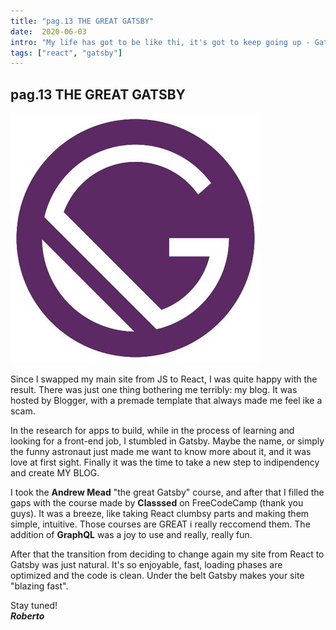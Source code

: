 ```yaml
---
title: "pag.13 THE GREAT GATSBY"
date:  2020-06-03
intro: "My life has got to be like thi, it's got to keep going up - Gatsby"
tags: ["react", "gatsby"]
---
```


## pag.13 THE GREAT GATSBY

![gatsby](../images/bloggatsby.jpg)

Since I swapped my main site from JS to React, I was quite happy with the result. There was just one thing bothering me terribly: my blog. 
It was hosted by Blogger, with a premade template that always    made me feel ike a scam.

In the research for apps to build, while in the process of learning and looking for a front-end job, I stumbled in Gatsby. Maybe the name, or simply the funny astronaut just made me want to know more about it, and it was love at first sight. Finally it was the time to take a new step to indipendency and create MY BLOG.

I took the **Andrew Mead** "the great Gatsby" course, and after that I filled the gaps with the course made by **Classsed** on FreeCodeCamp (thank you guys). It was a breeze, like taking React clumbsy parts and making them simple, intuitive. Those courses are GREAT i really reccomend them. The addition of **GraphQL** was a joy to use and really, really fun.

After that the transition from deciding to change again my site from React to Gatsby was just natural. It's so enjoyable, fast, loading phases are optimized and the code is clean. Under the belt Gatsby makes your site "blazing fast". 

Stay tuned!  
***Roberto***